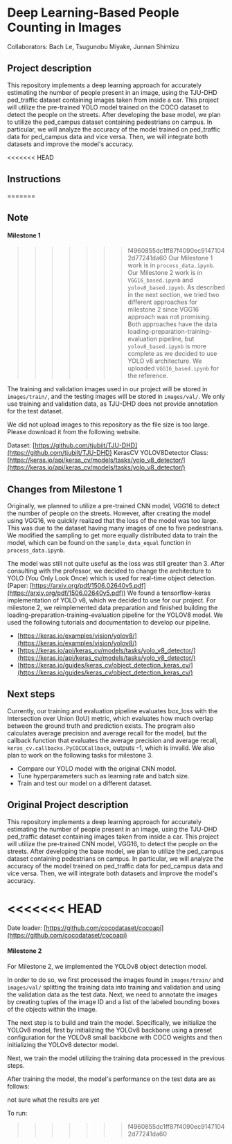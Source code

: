 # Deep Learning-Based People Counting in Images

Collaborators: Bach Le, Tsugunobu Miyake, Junnan Shimizu

## Project description
This repository implements a deep learning approach for accurately estimating the number of people present in an image, using the TJU-DHD ped_traffic dataset containing images taken from inside a car. This project will utilize the pre-trained YOLO model trained on the COCO dataset to detect the people on the streets. After developing the base model, we plan to utilize the ped_campus dataset containing pedestrians on campus. In particular, we will analyze the accuracy of the model trained on ped_traffic data for ped_campus data and vice versa. Then, we will integrate both datasets and improve the model's accuracy. 

<<<<<<< HEAD
## Instructions
=======
## Note

#### Milestone 1
>>>>>>> f4960855dc1ff87f4090ec91471042d77241da60
Our Milestone 1 work is in `process_data.ipynb`. \
Our Milestone 2 work is in `VGG16_based.ipynb` and `yolov8_based.ipynb`. As described in the next section, we tried two different approaches for milestone 2 since VGG16 approach was not promising. Both approaches have the data loading-preparation-training-evaluation pipeline, but `yolov8_based.ipynb` is more complete as we decided to use YOLO v8 architecture. We uploaded `VGG16_based.ipynb` for the reference.

The training and validation images used in our project will be stored in `images/train/`, and the testing images will be stored in `images/val/`. We only use training and validation data, as TJU-DHD does not provide annotation for the test dataset.

We did not upload images to this repository as the file size is too large. Please download it from the following website.

Dataset: [https://github.com/tjubiit/TJU-DHD](https://github.com/tjubiit/TJU-DHD)
KerasCV YOLOV8Detector Class: [https://keras.io/api/keras_cv/models/tasks/yolo_v8_detector/](https://keras.io/api/keras_cv/models/tasks/yolo_v8_detector/)

## Changes from Milestone 1
Originally, we planned to utilize a pre-trained CNN model, VGG16 to detect the number of people on the streets. However, after creating the model using VGG16, we quickly realized that the loss of the model was too large. This was due to the dataset having many images of one to five pedestrians. We modified the sampling to get more equally distributed data to train the model, which can be found on the `sample_data_equal` function in `process_data.ipynb`.

The model was still not quite useful as the loss was still greater than 3. After consulting with the professor, we decided to change the architecture to YOLO (You Only Look Once) which is used for real-time object detection. (Paper: [https://arxiv.org/pdf/1506.02640v5.pdf](https://arxiv.org/pdf/1506.02640v5.pdf)) We found a tensorflow-keras implementation of YOLO v8, which we decided to use for our project. For milestone 2, we reimplemented data preparation and finished building the loading-preparation-training-evaluation pipeline for the YOLOV8 model. We used the following tutorials and documentation to develop our pipeline.

- [https://keras.io/examples/vision/yolov8/](https://keras.io/examples/vision/yolov8/)
- [https://keras.io/api/keras_cv/models/tasks/yolo_v8_detector/](https://keras.io/api/keras_cv/models/tasks/yolo_v8_detector/)
- [https://keras.io/guides/keras_cv/object_detection_keras_cv/](https://keras.io/guides/keras_cv/object_detection_keras_cv/)

## Next steps
Currently, our training and evaluation pipeline evaluates box_loss with the Intersection over Union (IoU) metric, which evaluates how much overlap between the ground truth and prediction exists. The program also calculates average precision and average recall for the model, but the callback function that evaluates the average precision and average recall, `keras_cv.callbacks.PyCOCOCallback`, outputs -1, which is invalid. We also plan to work on the following tasks for milestone 3.

- Compare our YOLO model with the original CNN model.
- Tune hyperparameters such as learning rate and batch size.
- Train and test our model on a different dataset.

## Original Project description
This repository implements a deep learning approach for accurately estimating the number of people present in an image, using the TJU-DHD ped_traffic dataset containing images taken from inside a car. This project will utilize the pre-trained CNN model, VGG16, to detect the people on the streets. After developing the base model, we plan to utilize the ped_campus dataset containing pedestrians on campus. In particular, we will analyze the accuracy of the model trained on ped_traffic data for ped_campus data and vice versa. Then, we will integrate both datasets and improve the model's accuracy. 


<<<<<<< HEAD
=======
Date loader: [https://github.com/cocodataset/cocoapi](https://github.com/cocodataset/cocoapi)

#### Milestone 2
For Milestone 2, we implemented the YOLOv8 object detection model. 

In order to do so, we first processed the images found in `images/train/` and `images/val/` splitting the training data into training and validation and using the validation data as the test data. Next, we need to annotate the images by creating tuples of the image ID and a list of the labeled bounding boxes of the objects within the image. 

The next step is to build and train the model. Specifically, we initialize the YOLOv8 model, first by initializing the YOLOv8 backbone using a preset configuration for the YOLOv8 small backbone with COCO weights and then initializing the YOLOv8 detector model. 

Next, we train the model utilizing the training data processed in the previous steps. 

After training the model, the model's performance on the test data are as follows:

not sure what the results are yet

To run:
>>>>>>> f4960855dc1ff87f4090ec91471042d77241da60
